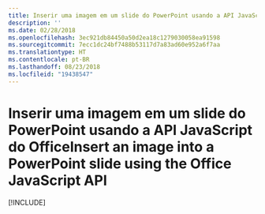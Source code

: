 ```yaml
---
title: Inserir uma imagem em um slide do PowerPoint usando a API JavaScript do Office
description: ''
ms.date: 02/28/2018
ms.openlocfilehash: 3ec921db84450a50d2ea18c1279030058ea91598
ms.sourcegitcommit: 7ecc1dc24bf7488b53117d7a83ad60e952a6f7aa
ms.translationtype: HT
ms.contentlocale: pt-BR
ms.lasthandoff: 08/23/2018
ms.locfileid: "19438547"
---
```

# <a name="insert-an-image-into-a-powerpoint-slide-using-the-office-javascript-api"></a><span data-ttu-id="15562-102">Inserir uma imagem em um slide do PowerPoint usando a API JavaScript do Office</span><span class="sxs-lookup"><span data-stu-id="15562-102">Insert an image into a PowerPoint slide using the Office JavaScript API</span></span>

[!INCLUDE[](../includes/powerpoint-tutorial-insert-image.md)]